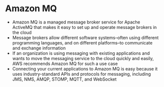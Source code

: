 
# Amazon MQ 
- Amazon MQ is a managed message broker service for Apache ActiveMQ that makes it easy to set up and operate message 
  brokers in the cloud
- Message brokers allow different software systems–often using different programming languages, and on different 
  platforms–to communicate and exchange information
- If an organization is using messaging with existing applications and wants to move the messaging service to the cloud 
  quickly and easily, AWS recommends Amazon MQ for such a use case
- Connecting your current applications to Amazon MQ is easy because it uses industry-standard APIs and protocols for 
  messaging, including JMS, NMS, AMQP, STOMP, MQTT, and WebSocket